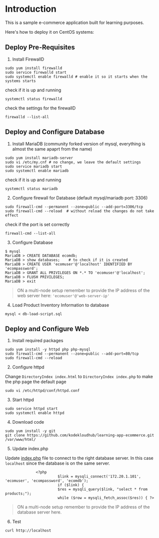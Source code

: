 # Introduction

This is a sample e-commerce application built for learning purposes.

Here's how to deploy it on CentOS systems:

## Deploy Pre-Requisites

1. Install FirewallD

```
sudo yum install firewalld
sudo service firewalld start
sudo systemctl enable firewalld # enable it so it starts when the systems starts
```
check if it is up and running
```
systemctl status firewalld
```
check the settings for the firewallD
```
firewalld --list-all
```

## Deploy and Configure Database

1. Install MariaDB (community forked version of mysql, everything is almost the same apaprt from the name)

```
sudo yum install mariadb-server
sudo vi /etc/my.cnf # no change, we leave the default settings
sudo service mariadb start
sudo systemctl enable mariadb
```
check if it is up and running
```
systemctl status mariadb
```
2. Configure firewall for Database (default mysql/mariadb port: 3306)

```
sudo firewall-cmd --permanent --zone=public --add-port=3306/tcp
sudo firewall-cmd --reload  # without reload the changes do not take effect
```
check if the port is set correctly
```
firewall-cmd --list-all
```

3. Configure Database

```
$ mysql
MariaDB > CREATE DATABASE ecomdb;
MariaDB > show databases;    # to check if it is created
MariaDB > CREATE USER 'ecomuser'@'localhost' IDENTIFIED BY 'ecompassword';
MariaDB > GRANT ALL PRIVILEGES ON *.* TO 'ecomuser'@'localhost';
MariaDB > FLUSH PRIVILEGES;
MariaDB > exit
```

> ON a multi-node setup remember to provide the IP address of the web server here: `'ecomuser'@'web-server-ip'`

4. Load Product Inventory Information to database

```
mysql < db-load-script.sql
```


## Deploy and Configure Web

1. Install required packages

```
sudo yum install -y httpd php php-mysql
sudo firewall-cmd --permanent --zone=public --add-port=80/tcp
sudo firewall-cmd --reload
```

2. Configure httpd

Change `DirectoryIndex index.html` to `DirectoryIndex index.php` to make the php page the default page

```
sudo vi /etc/httpd/conf/httpd.conf
```

3. Start httpd

```
sudo service httpd start
sudo systemctl enable httpd
```

4. Download code

```
sudo yum install -y git
git clone https://github.com/kodekloudhub/learning-app-ecommerce.git /var/www/html/
```

5. Update index.php

Update [index.php](https://github.com/kodekloudhub/learning-app-ecommerce/blob/13b6e9ddc867eff30368c7e4f013164a85e2dccb/index.php#L107) file to connect to the right database server. In this case `localhost` since the database is on the same server.

```
              <?php
                        $link = mysqli_connect('172.20.1.101', 'ecomuser', 'ecompassword', 'ecomdb');
                        if ($link) {
                        $res = mysqli_query($link, "select * from products;");
                        while ($row = mysqli_fetch_assoc($res)) { ?>
```

> ON a multi-node setup remember to provide the IP address of the database server here.

6. Test

```
curl http://localhost
```
